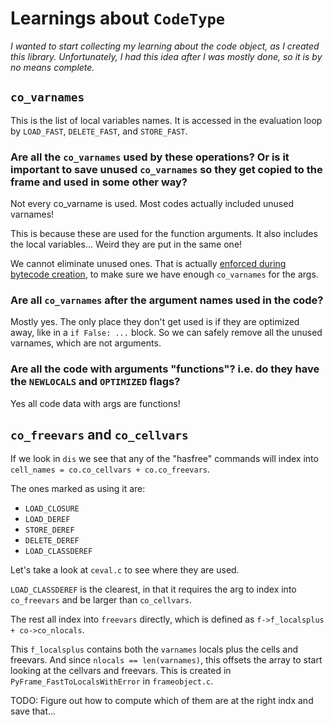 # Learnings about `CodeType`

_I wanted to start collecting my learning about the code object, as I created this library. Unfortunately, I had this idea after I was mostly done, so it is by no means complete._

## `co_varnames`

This is the list of local variables names. It is accessed in the evaluation loop by `LOAD_FAST`, `DELETE_FAST`, and `STORE_FAST`.

### Are all the `co_varnames` used by these operations? Or is it important to save unused `co_varnames` so they get copied to the frame and used in some other way?

Not every co_varname is used. Most codes actually included unused varnames!

This is because these are used for the function arguments. It also includes the local variables...
Weird they are put in the same one!

We cannot eliminate unused ones. That is actually [enforced during bytecode creation](https://github.com/python/cpython/blob/817414321c236a77e05c621911d6f694db1262e2/Objects/codeobject.c#L185-L197), to make sure we have enough `co_varnames` for the args.

### Are all `co_varnames` after the argument names used in the code?

Mostly yes. The only place they don't get used is if they are optimized away, like in a `if False: ...` block. So we
can safely remove all the unused varnames, which are not arguments.

### Are all the code with arguments "functions"? i.e. do they have the `NEWLOCALS` and `OPTIMIZED` flags?

Yes all code data with args are functions!

## `co_freevars` and `co_cellvars`

If we look in `dis` we see that any of the "hasfree" commands will index into `cell_names = co.co_cellvars + co.co_freevars`.

The ones marked as using it are:

- `LOAD_CLOSURE`
- `LOAD_DEREF`
- `STORE_DEREF`
- `DELETE_DEREF`
- `LOAD_CLASSDEREF`

Let's take a look at `ceval.c` to see where they are used.

`LOAD_CLASSDEREF` is the clearest, in that it requires the arg to index into `co_freevars`
and be larger than `co_cellvars`.

The rest all index into `freevars` directly, which is defined as `f->f_localsplus + co->co_nlocals`.

This `f_localsplus` contains both the `varnames` locals plus the cells and freevars.
And since `nlocals == len(varnames)`, this offsets the array to start looking at the
cellvars and freevars. This is created in `PyFrame_FastToLocalsWithError` in `frameobject.c`.

TODO: Figure out how to compute which of them are at the right indx and save that...
